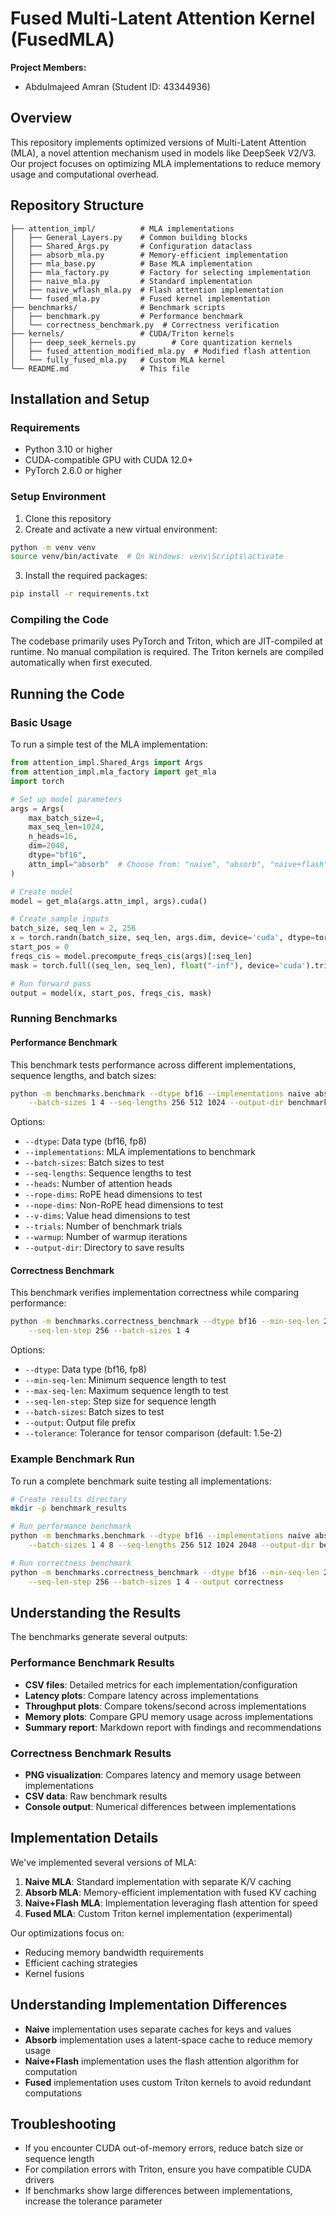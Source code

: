 # Fused Multi-Latent Attention Kernel (FusedMLA)

**Project Members:** 
- Abdulmajeed Amran (Student ID: 43344936)

## Overview

This repository implements optimized versions of Multi-Latent Attention (MLA), a novel attention mechanism used in models like DeepSeek V2/V3. Our project focuses on optimizing MLA implementations to reduce memory usage and computational overhead.

## Repository Structure

```
├── attention_impl/          # MLA implementations
│   ├── General_Layers.py    # Common building blocks
│   ├── Shared_Args.py       # Configuration dataclass
│   ├── absorb_mla.py        # Memory-efficient implementation
│   ├── mla_base.py          # Base MLA implementation
│   ├── mla_factory.py       # Factory for selecting implementation
│   ├── naive_mla.py         # Standard implementation
│   ├── naive_wflash_mla.py  # Flash attention implementation
│   └── fused_mla.py         # Fused kernel implementation
├── benchmarks/              # Benchmark scripts
│   ├── benchmark.py         # Performance benchmark
│   └── correctness_benchmark.py  # Correctness verification
├── kernels/                 # CUDA/Triton kernels
│   ├── deep_seek_kernels.py        # Core quantization kernels
│   ├── fused_attention_modified_mla.py  # Modified flash attention
│   └── fully_fused_mla.py   # Custom MLA kernel
└── README.md                # This file
```

## Installation and Setup

### Requirements

- Python 3.10 or higher
- CUDA-compatible GPU with CUDA 12.0+
- PyTorch 2.6.0 or higher

### Setup Environment

1. Clone this repository
2. Create and activate a new virtual environment:
```bash
python -m venv venv
source venv/bin/activate  # On Windows: venv\Scripts\activate
```

3. Install the required packages:
```bash
pip install -r requirements.txt
```

### Compiling the Code

The codebase primarily uses PyTorch and Triton, which are JIT-compiled at runtime. No manual compilation is required. The Triton kernels are compiled automatically when first executed.

## Running the Code

### Basic Usage

To run a simple test of the MLA implementation:

```python
from attention_impl.Shared_Args import Args
from attention_impl.mla_factory import get_mla
import torch

# Set up model parameters
args = Args(
    max_batch_size=4,
    max_seq_len=1024,
    n_heads=16,
    dim=2048,
    dtype="bf16",
    attn_impl="absorb"  # Choose from: "naive", "absorb", "naive+flash"
)

# Create model
model = get_mla(args.attn_impl, args).cuda()

# Create sample inputs
batch_size, seq_len = 2, 256
x = torch.randn(batch_size, seq_len, args.dim, device='cuda', dtype=torch.bfloat16)
start_pos = 0
freqs_cis = model.precompute_freqs_cis(args)[:seq_len]
mask = torch.full((seq_len, seq_len), float("-inf"), device='cuda').triu_(1)

# Run forward pass
output = model(x, start_pos, freqs_cis, mask)
```

### Running Benchmarks

#### Performance Benchmark

This benchmark tests performance across different implementations, sequence lengths, and batch sizes:

```bash
python -m benchmarks.benchmark --dtype bf16 --implementations naive absorb "naive+flash" \
    --batch-sizes 1 4 --seq-lengths 256 512 1024 --output-dir benchmark_results
```

Options:
- `--dtype`: Data type (bf16, fp8)
- `--implementations`: MLA implementations to benchmark
- `--batch-sizes`: Batch sizes to test
- `--seq-lengths`: Sequence lengths to test
- `--heads`: Number of attention heads
- `--rope-dims`: RoPE head dimensions to test
- `--nope-dims`: Non-RoPE head dimensions to test
- `--v-dims`: Value head dimensions to test
- `--trials`: Number of benchmark trials
- `--warmup`: Number of warmup iterations
- `--output-dir`: Directory to save results

#### Correctness Benchmark

This benchmark verifies implementation correctness while comparing performance:

```bash
python -m benchmarks.correctness_benchmark --dtype bf16 --min-seq-len 256 --max-seq-len 1024 \
    --seq-len-step 256 --batch-sizes 1 4
```

Options:
- `--dtype`: Data type (bf16, fp8)
- `--min-seq-len`: Minimum sequence length to test
- `--max-seq-len`: Maximum sequence length to test
- `--seq-len-step`: Step size for sequence length
- `--batch-sizes`: Batch sizes to test
- `--output`: Output file prefix
- `--tolerance`: Tolerance for tensor comparison (default: 1.5e-2)

### Example Benchmark Run

To run a complete benchmark suite testing all implementations:

```bash
# Create results directory
mkdir -p benchmark_results

# Run performance benchmark
python -m benchmarks.benchmark --dtype bf16 --implementations naive absorb "naive+flash" \
    --batch-sizes 1 4 8 --seq-lengths 256 512 1024 2048 --output-dir benchmark_results/perf

# Run correctness benchmark
python -m benchmarks.correctness_benchmark --dtype bf16 --min-seq-len 256 --max-seq-len 2048 \
    --seq-len-step 256 --batch-sizes 1 4 --output correctness
```

## Understanding the Results

The benchmarks generate several outputs:

### Performance Benchmark Results

- **CSV files**: Detailed metrics for each implementation/configuration
- **Latency plots**: Compare latency across implementations
- **Throughput plots**: Compare tokens/second across implementations
- **Memory plots**: Compare GPU memory usage across implementations
- **Summary report**: Markdown report with findings and recommendations

### Correctness Benchmark Results

- **PNG visualization**: Compares latency and memory usage between implementations
- **CSV data**: Raw benchmark results
- **Console output**: Numerical differences between implementations

## Implementation Details

We've implemented several versions of MLA:

1. **Naive MLA**: Standard implementation with separate K/V caching
2. **Absorb MLA**: Memory-efficient implementation with fused KV caching
3. **Naive+Flash MLA**: Implementation leveraging flash attention for speed
4. **Fused MLA**: Custom Triton kernel implementation (experimental)

Our optimizations focus on:
- Reducing memory bandwidth requirements
- Efficient caching strategies
- Kernel fusions

## Understanding Implementation Differences

- **Naive** implementation uses separate caches for keys and values
- **Absorb** implementation uses a latent-space cache to reduce memory usage
- **Naive+Flash** implementation uses the flash attention algorithm for computation
- **Fused** implementation uses custom Triton kernels to avoid redundant computations

## Troubleshooting

- If you encounter CUDA out-of-memory errors, reduce batch size or sequence length
- For compilation errors with Triton, ensure you have compatible CUDA drivers
- If benchmarks show large differences between implementations, increase the tolerance parameter
